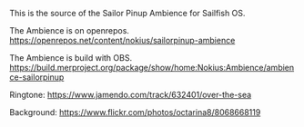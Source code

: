 This is the source of the Sailor Pinup Ambience for Sailfish OS.

The Ambience is on openrepos. https://openrepos.net/content/nokius/sailorpinup-ambience

The Ambience is build with OBS. https://build.merproject.org/package/show/home:Nokius:Ambience/ambience-sailorpinup

Ringtone: https://www.jamendo.com/track/632401/over-the-sea

Background: https://www.flickr.com/photos/octarina8/8068668119
